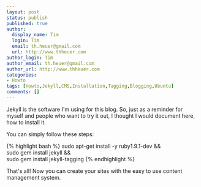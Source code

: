 ```yaml
---
layout: post
status: publish
published: true
author:
  display_name: Tim
  login: Tim
  email: th.heuer@gmail.com
  url: http://www.thheuer.com
author_login: Tim
author_email: th.heuer@gmail.com
author_url: http://www.thheuer.com
categories:
- Howto
tags: [Howto,Jekyll,CMS,Installation,Tagging,Blogging,Ubuntu]
comments: []
---
```

Jekyll is the software I'm using for this blog. So, just as a reminder for myself and people who want to try it out, I thought I would document here, how to install it.

You can simply follow these steps:

{% highlight bash %}
sudo apt-get install -y ruby1.9.1-dev && \
sudo gem install jekyll && \
sudo gem install jekyll-tagging
{% endhighlight %}

That's all! Now you can create your sites with the easy to use content management system.
